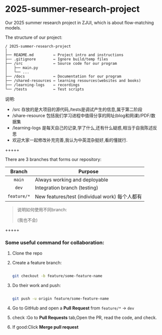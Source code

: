 # 2025-summer-research-project

Our 2025 summer research project in ZJUI, which is about flow-matching models.

The structure of our project:

```text
/ 2025-summer-research-project
│
├── README.md         ← Project intro and instructions
├── .gitignore        ← Ignore build/temp files
├── /src              ← Source code for our program
│   ├── main.py 
│   └── ...
├── /docs             ← Documentation for our program
├── /shared-resources ← learning resources(websites and books)
├── /learning-logs    ← recordings 
└── /tests            ← Test scripts
```
说明:

-   /src 存放的是大项目的源代码,/tests是调试产生的信息,属于第二阶段
-   /share-resource 包括我们学习进程中值得分享的网址(blog和网课)/PDF/数据集
-   /learning-logs 是每天自己的记录,学了什么,还有什么疑惑,相当于自我陈述反思
-   欢迎大家一起修改补充完善,我认为中英混杂挺好,看的懂就行.

+++++

There are 3 branches that forms our repository:

|   Branch    | Purpose                             |
| :---------: | ----------------------------------- |
|   `main`    | Always working and deployable       |
|    `dev`    | Integration branch (testing)        |
| `feature/*` | New features/test (individual work) 每个人都有 |

>    说明如何使用不同branch:
>
>   (我也不会)

+++++

### Some useful command for collaboration:

1.  Clone the repo

2.  Create a feature branch:

    ```bash
    
    git checkout -b feature/some-feature-name
    ```

3.  Do their work and push:

    ```bash
    
    git push -u origin feature/some-feature-name
    ```

4.  Go to GitHub and open a **Pull Request** from `feature/*` → `dev`



5.   check :Go to **Pull Requests** tab,Open the PR, read the code, and check.
6.   If good:Click **Merge pull request**
